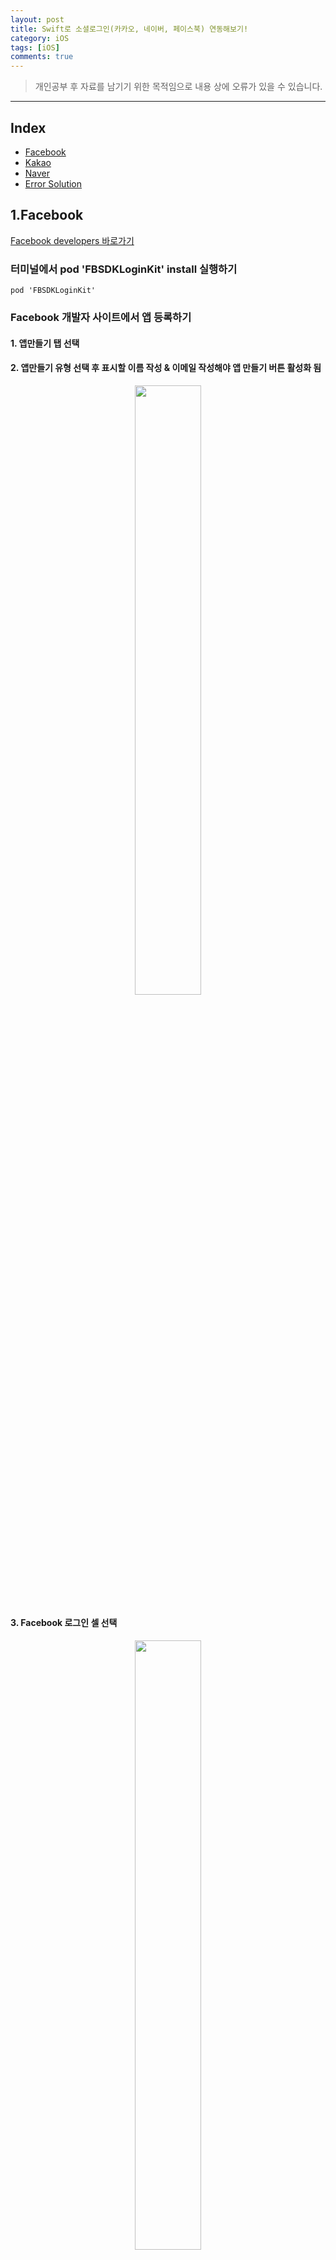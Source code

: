 ```yaml
---
layout: post
title: Swift로 소셜로그인(카카오, 네이버, 페이스북) 연동해보기!
category: iOS
tags: [iOS]
comments: true
---
```


> 개인공부 후 자료를 남기기 위한 목적임으로 내용 상에 오류가 있을 수 있습니다.    

<hr>


## Index

- [Facebook](#1facebook)
- [Kakao](#2kakao)
- [Naver](#3naver)
- [Error Solution](#4error-solution)

## 1.Facebook

[Facebook developers 바로가기](developers.facebook.com/docs/facebook-login/ios)

### 터미널에서 pod 'FBSDKLoginKit' install 실행하기

```vim
pod 'FBSDKLoginKit'
```


### Facebook 개발자 사이트에서 앱 등록하기

#### 1. 앱만들기 탭 선택
#### 2. 앱만들기 유형 선택 후 표시할 이름 작성 & 이메일 작성해야 앱 만들기 버튼 활성화 됨

<center>
<figure>
<img src="/assets/post-img/iOS/Social-Login/F1.png" alt="" width="50%">
</figure>
</center>


#### 3. Facebook 로그인 셀 선택

<center>
<figure>
<img src="/assets/post-img/iOS/Social-Login/F2.png" alt="" width="50%">
</figure>
</center>


#### 4. iOS 셀 선택

<center>
<figure>
<img src="/assets/post-img/iOS/Social-Login/F3.png" alt="" width="50%">
</figure>
</center>


### 개발 환경 설정은 아래 순서대로 합니다.

#### 1. 개발 환경 설정: pod 'FBSDKLoginKit' 했으면 패스

#### 2. 번들 ID(Xcode에서 설정해준 번들 아이디) 작성

<center>
<figure>
<img src="/assets/post-img/iOS/Social-Login/F4.png" alt="" width="50%">
</figure>
</center>

#### 3. 앱에 대한 SSO 활성화 > 활성화로 선택

<center>
<figure>
<img src="/assets/post-img/iOS/Social-Login/F5.png" alt="" width="50%">
</figure>
</center>


#### 4. info.plist 구성

```swift
<key>CFBundleURLTypes</key>
<array>
  <dict>
  <key>CFBundleURLSchemes</key>
  <array>
    <string>fb{APP-ID}</string>  // APP-ID 앞에 fb 붙는거 조심!
  </array>
  </dict>
</array>
<key>FacebookAppID</key>
<string>APP-ID</string>  // APP-ID 작성
<key>FacebookDisplayName</key>
<string>APP-NAME</string>  // 앱 생성할때 직접 만들어준 APP-NAME
```

```swift
<key>LSApplicationQueriesSchemes</key>
<array>
	<string>fbapi</string>
	<string>fbapi20130214</string>
	<string>fbapi20130410</string>
	<string>fbapi20130702</string>
	<string>fbapi20131010</string>
	<string>fbapi20131219</string>
	<string>fbapi20140410</string>
	<string>fbapi20140116</string>
	<string>fbapi20150313</string>
	<string>fbapi20150629</string>
	<string>fbapi20160328</string>
	<string>fbauth</string>
	<string>fb-messenger-share-api</string>
	<string>fbauth2</string>
	<string>fbshareextension</string>
</array>
```

#### 5. AppDelegate, SceneDelegate 설정

AppDelegate는 앱의 라이프사이클을 관리하는 부분으로 앱이 실행될 때마다 해주어야 하는 작업을 작성해준다. <br>
네이티브로 페이스북 앱을 열기 위해서는 앱을 실행할 때마다 SDK를 초기화해 주어야 한다.

```swift
import FBSDKCoreKit

...

// 앱이 실행된 후 호출되는 함수
func application(_ application: UIApplication, didFinishLaunchingWithOptions launchOptions: [UIApplication.LaunchOptionsKey: Any]?) -> Bool {

       ApplicationDelegate.shared.application(application, didFinishLaunchingWithOptions: launchOptions)

       return true
}
```

iOS 13 이후부터는 SceneDelegate가 생기면서 내가 사용하는 버전이 iOS 13이후면 아래 코드는 SceneDelegate에 작성해주고 그렇지않다면 AppDelegate에 작성해준다. 나는 스토리보드를 사용하지 않고 코드로 프로젝트를 진행중이기 때문에 SceneDelegate가 없으므로 AppDelegate에 작성해주었다.

```swift
func application(_ app: UIApplication, open url: URL, options: [UIApplication.OpenURLOptionsKey : Any] = [:]) -> Bool {
     ApplicationDelegate.shared.application(
        app,
        open: url,
        sourceApplication: options[UIApplication.OpenURLOptionsKey.sourceApplication] as? String,
        annotation: options[UIApplication.OpenURLOptionsKey.annotation]
    )
}
```

SceneDelegate가 있다면 아래 코드를 SceneDelegate에 작성해주도록 한다.

```swift
import FBSDKCoreKit

...

func scene(_ scene: UIScene, openURLContexts URLContexts: Set<UIOpenURLContext>) {
    guard let url = URLContexts.first?.url else {
        return
    }

    ApplicationDelegate.shared.application(
        UIApplication.shared,
        open: url,
        sourceApplication: nil,
        annotation: [UIApplication.OpenURLOptionsKey.annotation]
    )
}
```

### ViewController에 페이스북 버튼 추가하기

페이스북 버튼을 추가하는 방법엔 페이스북 자체에서 제공해주는 버튼을 상속받아와 사용하는 방법과 직접 버튼을 구현해 함수를 연결해주는 방법이 있다.

#### 1. 페이스북 버튼 상속받아와 사용해보기

```swift
import FBSDKLoginKit
import SnapKit


...

class ViewController: UIViewController {

    override func viewDidLoad() {
      super.viewDidLoad()

      initView()
    }

    private let facebookBtn = FBLoginButton()

    private func initView() {
        self.view.addSubview(self.facebookBtn)

        self.facebook.snp.makeConstraint {(make) in
            make.top.equalToSuperView().inset(150)
            make.leading.trailing.equalToSuperView().inset(80)
        }
    }
}
```


#### 2. 커스텀 버튼 만들기

```swift
import FBSDKLoginKit
import SnapKit


...

class ViewController: UIViewController {

    override func viewDidLoad() {
      super.viewDidLoad()

      initView()
    }

    private let facebookBtn: UIButton = {
        let btn = UIButton()
        btn.backgroundColor = .blue
        btn.setTitle("페이스북 로그인", for: UIControl.State.normal)
        btn.setTitleColor(.white, for: UIControl.State.normal)
        return btn
    }()

    private let facebookLogoutBtn: UIButton = {
        let btn = UIButton()
        btn.setTitle("페이스북 로그아웃", for: UIControl.State.normal)
        btn.setTitleColor(.white, for: UIControl.State.normal)
        return btn
    }()

    private func initView() {
        self.view.addSubview(self.facebookBtn)
        self.view.addSubview(self.facebookLogoutBtn)

        self.facebook.snp.makeConstraint {(make) in
            make.top.equalToSuperView().inset(150)
            make.leading.trailing.equalToSuperView().inset(80)
        }

        self.facebookLogoutBtn.snp.makeConstraints {(make) in
            make.top..equalToSuperView().inset(80)
            make.trailing.equalToSuperView().inset(30)
        }

        self.facebookBtn.addTarget(self, action: #selector(self.facebookLogin(_:)), for: .touchUpInside)
        self.facebookLogoutBtn.addTarget(self, action: #selector(self.facebookLogout(_:)), for: .touchUpInside)
    }
}

extension ViewController {
    @objc func facebookLogin(_ sender: Any) {
        let loginManager = LoginManager()

        loginManager.logIn(permissions: ["public_profile", "email"], from: self) {(result, error) in
            guard error == nil else {
                print(error!.localizedDescription)
                return
            }

            guard let result = result, !result.isCancelled else {
                print("User cancelled login")
                return
            }

            GraphRequest.init(graphPath: "me", parameters: ["fields": "id, name, email, picture"])
            .start(completion: {(connection, result, error) -> Void in
                print("error: ", error ?? "No error")
                guard let fb = result as? [String: AnyObject] else { return }

                let token = fb["id"] as? String
                let name = fb["name"] as? String
                let email = fb["email"] as? String
                var profile = ""
                if let profileImg = fb["picture"] as? [String: AnyObject],
                let data = profileImg["data"] as? [String: AnyObject] {
                    profile = data["url"] as? String ?? ""
                }

                print("token: ", token ?? "no token")
                print("name: ", name ?? "no name")
                print("email: ", email ?? "no email")
                print("prfile_image: ", profile)
            })
        }
    }

    @objc func facebookLogout(_ sender: Any) {
        let loginManager = LoginManager()
        loginManager.logOut()
        print("facebook logout")

    }
}
```

<hr>

### 개발모드 > 라이브모드 설정해주기!

이렇게만 하면 실제 로그인이 이루어지지는 않는다. 그 이유는 현재 페이스북 로그인이 개발모드이기 때문이다.<br>
정상적으로 작동하기 위해서는 "라이브모드"로 전환해주어야 하는데, 저 스위치를 켜주게 되면 **개인정보처리방침** 과 **데이터 삭제 정보** 를 제공해주어야 한다는 메시지가 뜬다. 각 필드에 URL을 채워주면 라이브모드로 전환이 가능해진다.  

개인정보 처리방침 URL은 노션이나 블로그 게시글을 활용해 링크를 달아주어도 무관!

사용자 데이터 삭제 부분은 사용자가 삭제를 원할때 서버에서 모든 정보를 지울 수 있는 방법을 마련해 놓으라는 것으로 데이터 삭제 콜백 URL과 데이터 삭제 안내 URL 중 선택할 수 있다. 이렇게 모두 완료하면 비로소 라이브모드를 켤수 있게 되고, 로그인도 가능해진다.



## 2.Kakao

[Kakao developers 바로가기](https://developers.kakao.com/)

### Kakao 개발자 사이트에서 앱 등록하기

[홈페이지 '내 어플리케이션' 클릭] > [내 어플리케이션 추가하기 클릭] > [앱 이름 작성 후 저장]

#### 1. 플랫폼 등록

[만들어 놓은 앱 선택] > [플랫폼 설정하기 클릭] > [iOS 플랫폼 등록 클릭] > [번들 ID 작성 후 저장]


#### 2. 카카오 로그인 설정

[왼쪽 탭에서 카카오 로그인 클릭] > [활성화 설정 ON] > [활성화 버튼 클릭]

<center>
<figure>
<img src="/assets/post-img/iOS/Social-Login/k1.png" alt="" width="50%">
</figure>
</center>

#### 3. 동의항목 설정

[왼쪽 탭에서 동의항목 클릭] > [원하는 항목 설정 버튼 클릭] > [필수/선택 동의 선택 후 동의목적 필수 작성, 카카오 계정으로 정보수집 후 제공 체크박스 선택]

<center>
<figure>
<img src="/assets/post-img/iOS/Social-Login/K2.png" alt="" width="50%">
</figure>
</center>

- 프로필 정보를 제외한 다른 동의 항목의 '필수 동의'설정은 사용이 불가능함
- 설정한 동의 항목 내역은 내가 만든 앱의 카카오 로그인 동의 화면에 반영됨
- 동의 목적은 참고 문구로 카카오 로그인 동의 화면에는 나타나지 않으나, 해당 동의 하ㅇ목 이용 권한 검수에 사용됨


### KakaoSDK 설치하기

터미널에서 vi Podfile을 통해 SDK 작성해주고 pod install 까지 완료한다.

```vim
pod 'KakaoSDKCommon', '= 2.0.5'
pod 'KakaoSDKAuth', '= 2.0.5'
pod 'KakaoSDKUser', '= 2.0.5'
```

이렇게 iOS SDK를 설치하면 SDK에 필요한 외부라이브러리가 자동으로 설치된다 > Alamofire, DynamicCodable

### info.plist 설정하기

```swift
<key>LSApplicationQueriesSchemes</key>
  <array>
      <!-- 카카오톡으로 로그인 -->
      <string>kakaokompassauth</string>
      <!-- 카카오링크 -->
      <string>kakaolink</string>
  </array>
```


#### URL Scheme 설정하기

앱 > 타겟 > info에서 URL Type + 버튼 클릭

- URL Schemes 항목에 네이티브 앱 키를 `kakao{네이티브 앱 키}` 형식으로 등록해준다.
- 네이티브 앱 키는 좀전에 카카오 개발자 홈페이지에서 내가 등록한 어플리케이션을 선택하면 확인할 수 있다.
- 이 설정을 누락한다면 카카오링크 메시지를 통해 앱을 실행하는 것이 불가능해진다.


### AppDelegate에 KakaoSDK 초기화

```swift
import KakaoSDKCommon

...


func application(_ application: UIApplication, didFinishLaunchingWithOptions launchOptions: [UIApplication.LaunchOptionsKey: Any]?) -> Bool {
...
  KakaoSDKCommon.initSDK(appKey: "NATIVE_APP_KEY")
...
}
```

여기서도 iOS13 이하 혹은 SceneDelegate가 기본이 아닐때 추가해주는 함수가 존재한다.

```swift
import KakaoSDKAuth

...


class AppDelegate: UIResponder, UIWindowSceneDelegate {
   ...
   func application(_ app: UIApplication, open url: URL, options: [UIApplication.OpenURLOptionsKey : Any] = [:]) -> Bool {
    if (AuthApi.isKakaoTalkLoginUrl(url)) {
      return AuthController.handleOpenUrl(url: url)
    }
   return false
   }
   ...
}
```

SceneDelegate가 존재한다면 SceneDelegate에 아래 코드를 추가합니다.

```swift
import KakaoSDKAuth
...
class SceneDelegate: UIResponder, UIWindowSceneDelegate {
    ...
    func scene(_ scene: UIScene, openURLContexts URLContexts: Set<UIOpenURLContext>) {
        if let url = URLContexts.first?.url {
            if (AuthApi.isKakaoTalkLoginUrl(url)) {
                _ = AuthController.handleOpenUrl(url: url)
            }
        }
    }
    ...
}
```

### ViewController에 카카오톡 버튼 추가하기

```swift
import KakaoSDKAuth

class ViewController: UIViewController {

    override func viewDidLoad() {
      super.viewDidLoad()

      initView()
    }

    private let kakaoBtn: UIButton = {
        let btn = UIButton()
        btn.backgroundColor = .yellow
        btn.setTitle("카카오톡 로그인", for: UIControl.State.normal)
        btn.setTitleColor(.white, for: UIControl.State.normal)
        return btn
    }()

    private let kakaoLogoutBtn: UIButton = {
        let btn = UIButton()
        btn.setTitle("카카오톡 로그아웃", for: UIControl.State.normal)
        btn.setTitleColor(.white, for: UIControl.State.normal)
        return btn
    }()

    private func initView() {
        self.view.addSubview(self.kakaoBtn)
        self.view.addSubview(self.kakaoLogoutBtn)

        self.kakaoBtn.snp.makeConstraint {(make) in
            make.top.equalToSuperView().inset(150)
            make.leading.trailing.equalToSuperView().inset(80)
        }

        self.kakaoLogoutBtn.snp.makeConstraints {(make) in
            make.top..equalToSuperView().inset(80)
            make.trailing.equalToSuperView().inset(30)
        }

        self.kakaoBtn.addTarget(self, action: #selector(self.kakaoLogin(_:)), for: .touchUpInside)
        self.kakaoLogoutBtn.addTarget(self, action: #selector(self.kakaoLogoutBtn(_:)), for: .touchUpInside)
    }
}

extension ViewController {
    @objc func kakaoLogin(_ sender: Any) {
        AuthApi.shared.loginWithKakaoTalk {(oauthToken, error) in
            if let error = error {
                print(error)
            } else {
                print("login kakao")
                _ = oauthToken
            }
        }
    }

    private func setUserInfo() {
        UserApi.shared.me {(user, error) in
            if let error = error {
                print(error)
            } else {
                print("me() success")
                _ = user
                print("nickname: \(user?.kakaoAccount?.profile?.nickname ?? "no nickname")")
                print("image: \(user?.kakaoAccount?.profile?.profileImageUrl)")
            }
        }
    }

    @objc func kakaoLogoutBtn(_ sender: Any) {
    UserApi.shared.logout{(error) in
        if let error = error {
            print(error)
        } else {
            print("kakao logout success")
        }
    }
}
```

## 3.Naver

[Naver developers 바로가기](https://developers.naver.com/products/login/api/)

### 어플리케이션 등록하기

#### 1. 상단 Application 탭에서 어플리케이션 등록 선택

<center>
<figure>
<img src="/assets/post-img/iOS/Social-Login/N1.png" alt="" width="50%">
</figure>
</center>

#### 2. 어플리케이션 이름과 사용 API > 네아로 선택 후 저장

<center>
<figure>
<img src="/assets/post-img/iOS/Social-Login/N2.png" alt="" width="50%">
</figure>
</center>

#### 3. 네아로 선택 시 제공 정보 선택 필수, 선택 체크박스 지정!

<center>
<figure>
<img src="/assets/post-img/iOS/Social-Login/N3.png" alt="" width="50%">
</figure>
</center>


#### 4. 이때 로그인 오픈 API 서비스 환경 > iOS로 선택

<center>
<figure>
<img src="/assets/post-img/iOS/Social-Login/N4.png" alt="" width="50%">
</figure>
</center>

- 다운로드 URL: 앱이 스토어에 올라가 있을 경우 그 URL을 작성하면 되며, 앱스토어에 등록되어 있지 않다면 개발 페이지 등의 사이트 주소를 작성
- URL Scheme: URL Scheme의 경우 프로젝트의 URL Types로 등록을 해야 한다.
  - 주의할 점은 `반드시 소문자로 작성`해야한다는 점이다.

<center>
<figure>
<img src="/assets/post-img/iOS/Social-Login/N5.png" alt="" width="50%">
</figure>
</center>


### NaverSDK 설치하기

터미널에서 vi Podfile을 통해 SDK 작성해주고 pod install 까지 완료한다.

```vim
 pod 'naveridlogin-sdk-ios'
```

### info.plist 설정하기

```swift
<key>LSApplicationQueriesSchemes</key>
  <array>
    <string>naversearchapp</string>
    <string>naversearchthirdlogin</string>
  </array>
```


### AppDelegate에 NaverSDK 초기화

```swift
import NaverThirdPartyLogin

class AppDelegate: UIResponder, UIApplicationDelegate {

    func application(_ application: UIApplication, didFinishLaunchingWithOptions launchOptions: [UIApplication.LaunchOptionsKey: Any]?) -> Bool {
        NaverThirdPartyLoginConnection.getSharedInstance().isInAppOauthEnable = true
        NaverThirdPartyLoginConnection.getSharedInstance().isNaverAppOauthEnable = true

        let instance = NaverThirdPartyLoginConnection.getSharedInstance()
        instance?.isNaverAppOauthEnable = true
        instance?.isInAppOauthEnable = true

        instance?.serviceUrlScheme = kServiceAppUrlScheme
        instance?.consumerKey = kConsumerKey
        instance?.consumerSecret = kConsumerSecret
        instance?.appName = kServiceAppName

        return true
    }
}
```

- kServiceAppUrlScheme: 애플리케이션 등록할 때 입력한 URL Scheme
- kConsumerKey: 애플리케이션 등록 후 발급받은 클라이언트 아이디
- kConsumerSecret: 애플리케이션 등록 후 발급받은 클라이언트 시크릿
- kServiceAppName: 애플리케이션 이름

위 설정을 위해서 `NaverThirdPartyConstantForApp.h` 파일로 이동해주세요. <br>
폴더 경로는 아래와 같습니다.

<center>
<figure>
<img src="/assets/post-img/iOS/Social-Login/N6.png" alt="" width="50%">
</figure>
</center>

그리고 해당 파일에서 값들을 지정해줍니다.

<center>
<figure>
<img src="/assets/post-img/iOS/Social-Login/N7.png" alt="" width="50%">
</figure>
</center>

아래는 iOS 13 이하 버전 혹은 SceneDelegate가 기본이 아닌경우 AppDelegate에 추가할 코드입니다.

```swift     
func application(_ app: UIApplication, open url: URL, options: [UIApplication.OpenURLOptionsKey : Any] = [:]) -> Bool {
      NaverThirdPartyLoginConnection.getSharedInstance()?.application(app, open: url, options: options)
      return true
}
```

SceneDelegate가 기본이라면 SceneDelegate에 아래 코드를 추가해줍니다.

```swift
func scene(_ scene: UIScene, openURLContexts URLContexts: Set<UIOpenURLContext>) {
  NaverThirdPartyLoginConnection
    .getSharedInstance()?
    .receiveAccessToken(URLContexts.first?.url)
}
```

### ViewController에 네이버 버튼 추가하기

```swift
import NaverThirdPartyLogin

class ViewController: UIViewController {
  override func viewDidLoad() {
    super.viewDidLoad()

    initView()
  }

  private let naverBtn: UIButton = {
      let btn = UIButton()
      btn.backgroundColor = .yellow
      btn.setTitle("네이버 로그인", for: UIControl.State.normal)
      btn.setTitleColor(.white, for: UIControl.State.normal)
      return btn
  }()

  private let naverLogoutBtn: UIButton = {
      let btn = UIButton()
      btn.setTitle("네이버 로그아웃", for: UIControl.State.normal)
      btn.setTitleColor(.white, for: UIControl.State.normal)
      return btn
  }()

  private func initView() {
      self.view.addSubview(self.naverBtn)
      self.view.addSubview(self.naverLogoutBtn)

      self.naverBtn.snp.makeConstraint {(make) in
          make.top.equalToSuperView().inset(150)
          make.leading.trailing.equalToSuperView().inset(80)
      }

      self.naverLogoutBtn.snp.makeConstraints {(make) in
          make.top..equalToSuperView().inset(80)
          make.trailing.equalToSuperView().inset(30)
      }

      self.naverBtn.addTarget(self, action: #selector(self.naverLogin(_:)), for: .touchUpInside)
      self.naverLogoutBtn.addTarget(self, action: #selector(self.naverLogoutBtn(_:)), for: .touchUpInside)
  }
}

extension ViewController: NaverThirdPartyLoginConnectionDelegate {
    @objc func naverLogin(_ sender: Any) {
        naverConnection?.delegate = self
        naverConnection?.requestThirdPartyLogin()
    }

    @objc func naverLogoutBtn(_ sender: Any) {
        naverConnection?.requestDeleteToken()
    }

    func oauth20ConnectionDidFinishRequestACTokenWithAuthCode() {
        print("Success Login")
        self.getInfo()
    }

    func oauth20ConnectionDidFinishRequestACTokenWithRefreshToken() {
        self.getInfo()
    }

    func oauth20ConnectionDidFinishDeleteToken() {
        print("logout")
    }

    func oauth20Connection(_ oauthConnection: NaverThirdPartyLoginConnection!, didFailWithError error: Error!) {
        print("error = \(error.localizedDescription)")
    }

    func getInfo() {
        // 현재 토큰이 유효한지 확인 > default로 1시간
        guard let isValidAccessToken = naverConnection?.isValidAccessTokenExpireTimeNow() else { return }

        if !isValidAccessToken {
            return
        }

        guard let tokenType = naverConnection?.tokenType else { return }
        guard let accessToken = naverConnection?.accessToken else { return }

        let urlStr = "https://openapi.naver.com/v1/nid/me"
        let url = URL(string: urlStr)!

        let authorization = "\(tokenType) \(accessToken)"
        let req = AF.request(url, method: .get, parameters: nil,
          encoding: JSONEncoding.default, headers: ["Authorization": authorization])

        req.responseJSON {(response) in
            print(response)

            guard let result = response.value as? [String: AnyObject] else { return }
            guard let object = result["response"] as? [String: AnyObject] else { return }
            let name = object["name"] as? String
            let id = object["id"] as? String
            let image = object["profile_image"] as? String

            print("name: ", name ?? "no name")
            print("id: ", id ?? "no id")
            print("image: \(image)")
        }
    }  
}
```


- oauth20ConnectionDidFinishRequestACTokenWithAuthCode(): 로그인에 성공했을 경우 호출되는 함수
- oauth20ConnectionDidFinishRequestACTokenWithRefreshToken(): 접근 토큰을 갱신할 때 호출되는 함수
- oauth20ConnectionDidFinishDeleteToken(): 토큰 삭제를 하면 호출되는 함수(로그아웃에 사용)
- oauth20Connection(_ oauthConnection: NaverThirdPartyLoginConnection!, didFailWithError error: Error!): 네아로에 모든 에러에 호출되는 함수


## 4.Error Solution


[카카오, 네이버, 페이스북 소셜 로그인 연동시 발생했던 에러 정리](https://www.zehye.kr/ios/2021/09/24/iOS_social_login/)를 참고해주세요!
